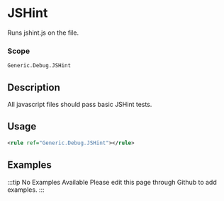# JSHint

Runs jshint.js on the file.

### Scope

`Generic.Debug.JSHint`

## Description

All javascript files should pass basic JSHint tests.

## Usage

```xml
<rule ref="Generic.Debug.JSHint"></rule>
```

## Examples

:::tip No Examples Available
Please edit this page through Github to add examples.
:::